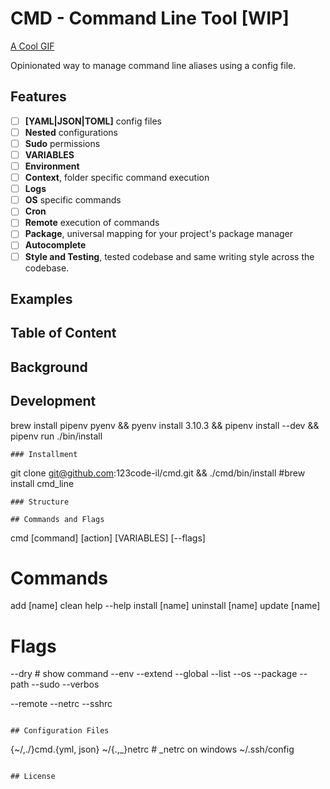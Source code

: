 # CMD - Command Line Tool [WIP]

[A Cool GIF]()

Opinionated way to manage command line aliases using a config file.

## Features
- [ ] **[YAML|JSON|TOML]** config files
- [ ] **Nested** configurations
- [ ] **Sudo** permissions
- [ ] **VARIABLES**
- [ ] **Environment**
- [ ] **Context**, folder specific command execution
- [ ] **Logs**
- [ ] **OS** specific commands
- [ ] **Cron**
- [ ] **Remote** execution of commands
- [ ] **Package**, universal mapping for your project's package manager
- [ ] **Autocomplete**
- [ ] **Style and Testing**, tested codebase and same writing style across the codebase.

## Examples

## Table of Content
## Background

## Development
brew install pipenv pyenv && pyenv install 3.10.3 && pipenv install --dev && pipenv run ./bin/install
```
### Installment
```
git clone git@github.com:123code-il/cmd.git && ./cmd/bin/install
#brew install cmd_line
```
### Structure

## Commands and Flags

```
cmd [command] [action] [VARIABLES] [--flags]

# Commands
add [name]
clean
help --help
install [name]
uninstall [name]
update [name]

# Flags
--dry # show command
--env
--extend
--global
--list
--os
--package
--path
--sudo
--verbos

--remote
--netrc
--sshrc
```

## Configuration Files
```
{~/,./}cmd.{yml, json}
~/{.,_}netrc # _netrc on windows
~/.ssh/config
```

## License

